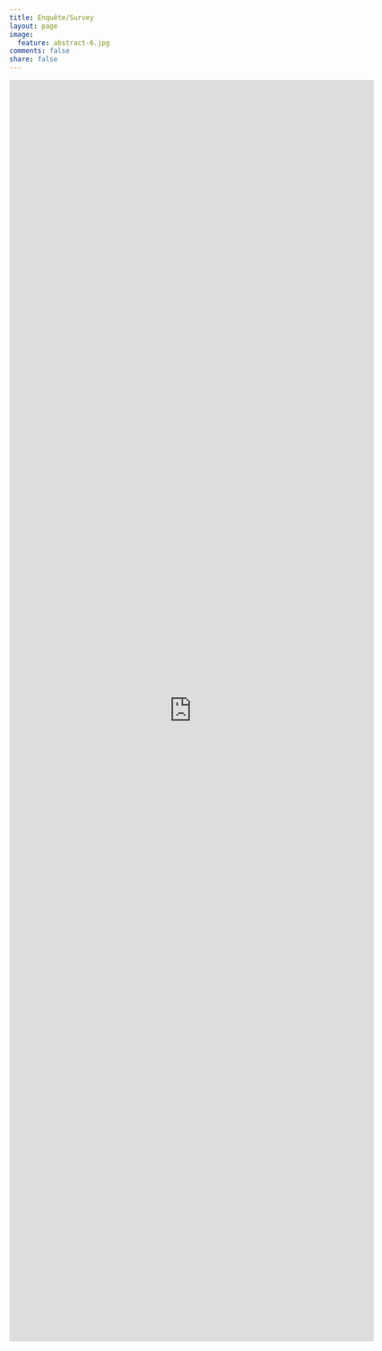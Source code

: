 ```yaml
---
title: Enquête/Survey
layout: page
image:
  feature: abstract-6.jpg
comments: false
share: false
---
```



<iframe src="https://docs.google.com/forms/d/1ga_UtOJV6Ztt0gAVLxr_qT4_zGe5rJjfEIduBbPthjU/viewform?embedded=true" width="650" height="2250" frameborder="0" marginheight="0" marginwidth="0">Loading...</iframe>